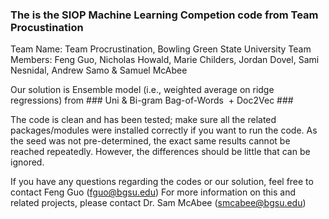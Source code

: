 ### The is the SIOP Machine Learning Competion code from Team Procustination ###
Team Name: Team Procrustination, Bowling Green State University
Team Members: Feng Guo, Nicholas Howald, Marie Childers, Jordan Dovel, Sami Nesnidal, Andrew Samo & Samuel McAbee


Our solution is Ensemble model (i.e., weighted average on ridge regressions) from
         ###  Uni & Bi-gram Bag-of-Words  + Doc2Vec  ###

The code is clean and has been tested; make sure all the related packages/modules were installed correctly if you want to run the code. As the seed was not pre-determined, the exact same results cannot be reached repeatedly. However, the differences should be little that can be ignored. 

If you have any questions regarding the codes or our solution, feel free to contact Feng Guo (fguo@bgsu.edu)
For more information on this and related projects, please contact Dr. Sam McAbee (smcabee@bgsu.edu)











               
